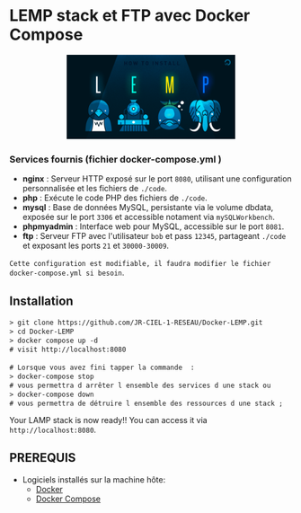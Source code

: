 
# LEMP stack et FTP avec Docker Compose
<p align="center">
<img src="LEMP.png" alt="Photo de démonstration" width="300">
</p>


### Services fournis (fichier docker-compose.yml )

- **nginx** : Serveur HTTP exposé sur le port `8080`, utilisant une configuration personnalisée et les fichiers de `./code`.
- **php** : Exécute le code PHP des fichiers de `./code`.
- **mysql** : Base de données MySQL, persistante via le volume dbdata, exposée sur le port `3306` et accessible notament via `mySQLWorkbench`.
- **phpmyadmin** : Interface web pour MySQL, accessible sur le port `8081`.
- **ftp** : Serveur FTP avec l'utilisateur `bob` et pass `12345`, partageant `./code` et exposant les ports `21` et `30000-30009`.

`Cette configuration est modifiable, il faudra modifier le fichier docker-compose.yml si besoin`.

## Installation

```shell
> git clone https://github.com/JR-CIEL-1-RESEAU/Docker-LEMP.git
> cd Docker-LEMP
> docker compose up -d
# visit http://localhost:8080

# Lorsque vous avez fini tapper la commande  :
> docker-compose stop
# vous permettra d arrêter l ensemble des services d une stack ou
> docker-compose down
# vous permettra de détruire l ensemble des ressources d une stack ;
```


Your LAMP stack is now ready!! You can access it via `http://localhost:8080`.

## PREREQUIS 
- Logiciels installés sur la machine hôte:
    - [Docker](https://docs.docker.com/install/) 
    - [Docker Compose](https://docs.docker.com/compose/install/)













